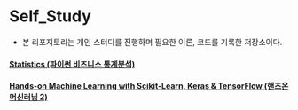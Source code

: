 # Self_Study
- 본 리포지토리는 개인 스터디를 진행하며 필요한 이론, 코드를 기록한 저장소이다.

#### [Statistics (파이썬 비즈니스 통계분석)](https://github.com/OH1107/self_study/tree/master/statistics)

#### [Hands-on Machine Learning with Scikit-Learn, Keras & TensorFlow (핸즈온 머신러닝 2)](https://github.com/OH1107/self_study/tree/master/Machine_Learning)
